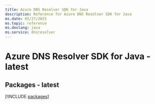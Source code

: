 ```yaml
---
title: Azure DNS Resolver SDK for Java
description: Reference for Azure DNS Resolver SDK for Java
ms.date: 05/27/2025
ms.topic: reference
ms.devlang: java
ms.service: dnsresolver
---
```

# Azure DNS Resolver SDK for Java - latest
## Packages - latest
[!INCLUDE [packages](dns-resolver-index.md)]